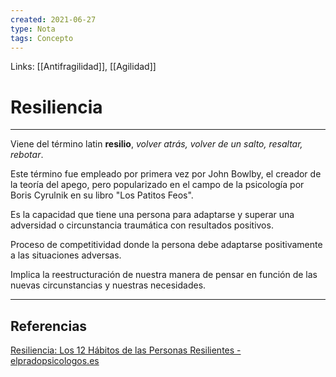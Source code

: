 ```yaml
---
created: 2021-06-27
type: Nota
tags: Concepto
---
```


Links: [[Antifragilidad]], [[Agilidad]]

# Resiliencia
---

Viene del término latin **resilio**, *volver atrás, volver de un salto, resaltar, rebotar*.

Este término fue empleado por primera vez por John Bowlby, el creador de la teoría del apego, pero popularizado en el campo de la psicología por Boris Cyrulnik en su libro "Los Patitos Feos".

Es la capacidad que tiene una persona para adaptarse y superar una adversidad o circunstancia traumática con resultados positivos.

Proceso de competitividad donde la persona debe adaptarse positivamente a las situaciones adversas.

Implica la reestructuración de nuestra manera de pensar en función de las nuevas circunstancias y nuestras necesidades.

---

## Referencias
[Resiliencia: Los 12 Hábitos de las Personas Resilientes - elpradopsicologos.es](https://www.elpradopsicologos.es/blog/resiliencia-resilientes/)